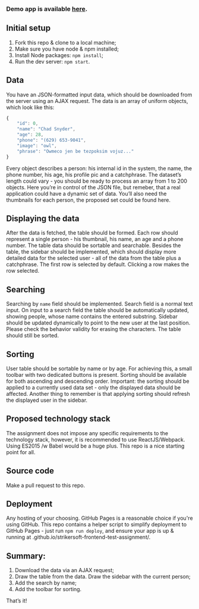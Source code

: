 ### Demo app is available [here](http://bondarenkomaks.github.io/strikersoft-frontend-test-assignment/).


## Initial setup
1. Fork this repo & clone to a local machine;
2. Make sure you have node & npm installed;
3. Install Node packages: `npm install`;
4. Run the dev server: `npm start`.


## Data
You have an JSON-formatted input data, which should be downloaded from the server using an AJAX request.
The data is an array of uniform objects, which look like this:
```javascript
{
    "id": 0,
    "name": "Chad Snyder",
    "age": 28,
    "phone": "(629) 653-9041",
    "image": "owl",
    "phrase": "Owmeco jen be tezpoksim vojuz..."
}
```
Every object describes a person: his internal id in the system, the name, the phone number, his age, his profile pic and a catchphrase. The dataset’s length could vary - you should be ready to process an array from 1 to 200 objects. Here you’re in control of the JSON file, but remeber, that a real application could have a dynamic set of data.
You’ll also need the thumbnails for each person, the proposed set could be found here.


## Displaying the data
After the data is fetched, the table should be formed. Each row should represent a single person - his thumbnail, his name, an age and a phone number. The table data should be sortable and searchable. Besides the table, the sidebar should be implemented, which should display more detailed data for the selected user - all of the data from the table plus a catchphrase. The first row is selected by default. Clicking a row makes the row selected.


## Searching
Searching by `name` field should be implemented. Search field is a normal text input. On input to a search field the table should be automatically updated, showing people, whose name contains the entered substring. Sidebar should be updated dynamically to point to the new user at the last position.
Please check the behavior validity for erasing the characters. The table should still be sorted.


## Sorting
User table should be sortable by name or by age. For achieving this, a small toolbar with two dedicated buttons is present. Sorting should be available for both ascending and descending order.
Important: the sorting should be applied to a currently used data set - only the displayed data should be affected.
Another thing to remember is that applying sorting should refresh the displayed user in the sidebar.


## Proposed technology stack
The assignment does not impose any specific requirements to the technology stack, however, it is recommended to use ReactJS/Webpack. Using ES2015 /w Babel would be a huge plus.
This repo is a nice starting point for all.


## Source code
Make a pull request to this repo.


## Deployment
Any hosting of your choosing. GitHub Pages is a reasonable choice if you're using GitHub.
This repo contains a helper script to simplify deployment to GitHub Pages - just run `npm run deploy`, and ensure your app is up & running at <your-username>.github.io/strikersoft-frontend-test-assignment/.


## Summary:
1. Download the data via an AJAX request;
2. Draw the table from the data. Draw the sidebar with the current person;
3. Add the search by name;
4. Add the toolbar for sorting.

That’s it!
